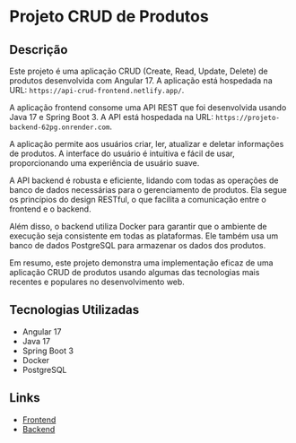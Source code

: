 # Projeto CRUD de Produtos

## Descrição

Este projeto é uma aplicação CRUD (Create, Read, Update, Delete) de produtos desenvolvida com Angular 17. A aplicação está hospedada na URL: `https://api-crud-frontend.netlify.app/`.

A aplicação frontend consome uma API REST que foi desenvolvida usando Java 17 e Spring Boot 3. A API está hospedada na URL: `https://projeto-backend-62pg.onrender.com`.

A aplicação permite aos usuários criar, ler, atualizar e deletar informações de produtos. A interface do usuário é intuitiva e fácil de usar, proporcionando uma experiência de usuário suave.

A API backend é robusta e eficiente, lidando com todas as operações de banco de dados necessárias para o gerenciamento de produtos. Ela segue os princípios do design RESTful, o que facilita a comunicação entre o frontend e o backend.

Além disso, o backend utiliza Docker para garantir que o ambiente de execução seja consistente em todas as plataformas. Ele também usa um banco de dados PostgreSQL para armazenar os dados dos produtos.

Em resumo, este projeto demonstra uma implementação eficaz de uma aplicação CRUD de produtos usando algumas das tecnologias mais recentes e populares no desenvolvimento web.

## Tecnologias Utilizadas

- Angular 17
- Java 17
- Spring Boot 3
- Docker
- PostgreSQL

## Links

- [Frontend](https://api-crud-frontend.netlify.app/)
- [Backend](https://projeto-backend-62pg.onrender.com)


